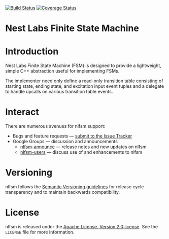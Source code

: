 [![Build Status][nlfsm-travis-svg]][nlfsm-travis]
[![Coverage Status][nlfsm-codecov-svg]][nlfsm-codecov]

Nest Labs Finite State Machine
==============================

# Introduction

Nest Labs Finite State Machine (FSM) is designed to provide a
lightweight, simple C++ abstraction useful for implementing FSMs.

The implementer need only define a read-only transition table
consisting of starting state, ending state, and excitation input event
tuples and a delegate to handle upcalls on various transition table
events.

[nlfsm-travis]: https://travis-ci.com/nestlabs/nlfsm
[nlfsm-travis-svg]: https://travis-ci.com/nestlabs/nlfsm.svg?branch=master
[nlfsm-codecov]: https://codecov.io/gh/nestlabs/nlfsm
[nlfsm-codecov-svg]: https://codecov.io/gh/nestlabs/nlfsm/branch/master/graph/badge.svg

# Interact

There are numerous avenues for nlfsm support:

  * Bugs and feature requests — [submit to the Issue Tracker](https://github.com/nestlabs/nlfsm/issues)
  * Google Groups — discussion and announcements
    * [nlfsm-announce](https://groups.google.com/forum/#!forum/nlfsm-announce) — release notes and new updates on nlfsm
    * [nlfsm-users](https://groups.google.com/forum/#!forum/nlfsm-users) — discuss use of and enhancements to nlfsm

# Versioning

nlfsm follows the [Semantic Versioning guidelines](http://semver.org/) 
for release cycle transparency and to maintain backwards compatibility.

# License

nlfsm is released under the [Apache License, Version 2.0 license](https://opensource.org/licenses/Apache-2.0). 
See the `LICENSE` file for more information.
